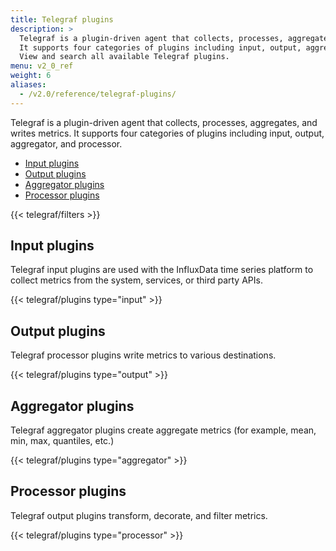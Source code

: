 ```yaml
---
title: Telegraf plugins
description: >
  Telegraf is a plugin-driven agent that collects, processes, aggregates, and writes metrics.
  It supports four categories of plugins including input, output, aggregator, and processor.
  View and search all available Telegraf plugins.
menu: v2_0_ref
weight: 6
aliases:
  - /v2.0/reference/telegraf-plugins/
---
```


Telegraf is a plugin-driven agent that collects, processes, aggregates, and writes metrics.
It supports four categories of plugins including input, output, aggregator, and processor.

- [Input plugins](#input-plugins)
- [Output plugins](#output-plugins)
- [Aggregator plugins](#aggregator-plugins)
- [Processor plugins](#processor-plugins)

{{< telegraf/filters >}}

## Input plugins
Telegraf input plugins are used with the InfluxData time series platform to collect
metrics from the system, services, or third party APIs.

{{< telegraf/plugins type="input" >}}

## Output plugins
Telegraf processor plugins write metrics to various destinations.

{{< telegraf/plugins type="output" >}}

## Aggregator plugins
Telegraf aggregator plugins create aggregate metrics (for example, mean, min, max, quantiles, etc.)

{{< telegraf/plugins type="aggregator" >}}

## Processor plugins
Telegraf output plugins transform, decorate, and filter metrics.

{{< telegraf/plugins type="processor" >}}

